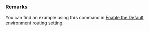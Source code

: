 ### Remarks

You can find an example using this command in [Enable the Default environment routing setting](../../../../admin/default-environment-routing.md#enable-the-default-environment-routing-setting).
